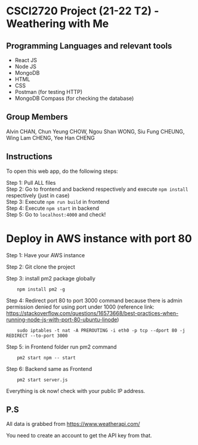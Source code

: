 # CSCI2720 Project (21-22 T2) - Weathering with Me

## Programming Languages and relevant tools

- React JS
- Node JS
- MongoDB
- HTML
- CSS
- Postman (for testing HTTP)
- MongoDB Compass (for checking the database)

## Group Members

Alvin CHAN,
Chun Yeung CHOW,
Ngou Shan WONG,
Siu Fung CHEUNG,
Wing Lam CHENG,
Yee Han CHENG

## Instructions
To open this web app, do the following steps: 

Step 1: Pull ALL files  
Step 2: Go to frontend and backend respectively and execute `npm install` respectively (just in case)  
Step 3: Execute `npm run build` in frontend  
Step 4: Execute `npm start` in backend  
Step 5: Go to `localhost:4000` and check!  


# Deploy in AWS instance with port 80

Step 1: Have your AWS instance

Step 2: Git clone the project

Step 3: install pm2 package globally

        npm install pm2 -g
        
Step 4: Redirect port 80 to port 3000 command because there is admin permission denied for using port under 1000 (reference link: https://stackoverflow.com/questions/16573668/best-practices-when-running-node-js-with-port-80-ubuntu-linode)

        sudo iptables -t nat -A PREROUTING -i eth0 -p tcp --dport 80 -j REDIRECT --to-port 3000
        
        
Step 5: in Frontend folder run pm2 command 

        pm2 start npm -- start
        
Step 6: Backend same as Frontend

        pm2 start server.js

Everything is ok now! check with your public IP address.



## P.S 

All data is grabbed from https://www.weatherapi.com/

You need to create an account to get the API key from that.
        
